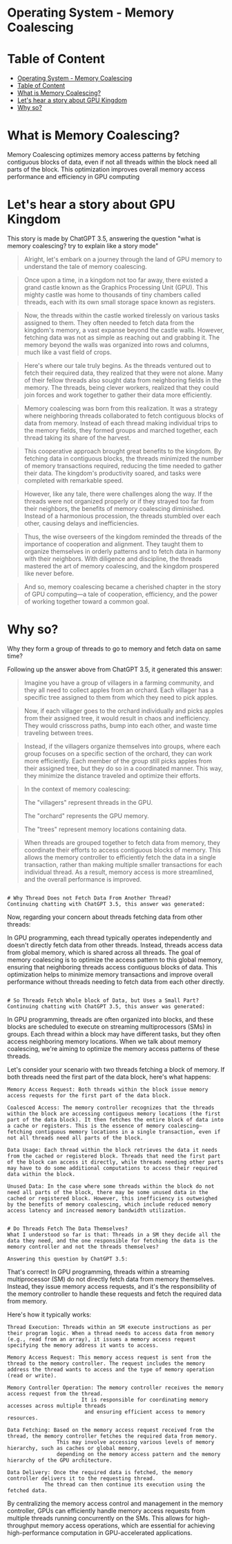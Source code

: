 # Operating System - Memory Coalescing

# Table of Content
- [Operating System - Memory Coalescing](#operating-system---memory-coalescing)
- [Table of Content](#table-of-content)
- [What is Memory Coalescing?](#what-is-memory-coalescing)
- [Let's hear a story about GPU Kingdom](#lets-hear-a-story-about-gpu-kingdom)
- [Why so?](#why-so)

# What is Memory Coalescing?
Memory Coalescing optimizes memory access patterns by fetching contiguous blocks of data, even if not all threads within the block need all parts of the block. This optimization improves overall memory access performance and efficiency in GPU computing

# Let's hear a story about GPU Kingdom
This story is made by ChatGPT 3.5, answering the question "what is memory coalescing? try to explain like a story mode"

> Alright, let's embark on a journey through the land of GPU memory to understand the tale of memory coalescing.

> Once upon a time, in a kingdom not too far away, there existed a grand castle known as the Graphics Processing Unit (GPU). This mighty castle was home to thousands of tiny chambers called threads, each with its own small storage space known as registers.

> Now, the threads within the castle worked tirelessly on various tasks assigned to them. They often needed to fetch data from the kingdom's memory, a vast expanse beyond the castle walls. However, fetching data was not as simple as reaching out and grabbing it. The memory beyond the walls was organized into rows and columns, much like a vast field of crops.

> Here's where our tale truly begins. As the threads ventured out to fetch their required data, they realized that they were not alone. Many of their fellow threads also sought data from neighboring fields in the memory. The threads, being clever workers, realized that they could join forces and work together to gather their data more efficiently.

> Memory coalescing was born from this realization. It was a strategy where neighboring threads collaborated to fetch contiguous blocks of data from memory. Instead of each thread making individual trips to the memory fields, they formed groups and marched together, each thread taking its share of the harvest.

> This cooperative approach brought great benefits to the kingdom. By fetching data in contiguous blocks, the threads minimized the number of memory transactions required, reducing the time needed to gather their data. The kingdom's productivity soared, and tasks were completed with remarkable speed.

> However, like any tale, there were challenges along the way. If the threads were not organized properly or if they strayed too far from their neighbors, the benefits of memory coalescing diminished. Instead of a harmonious procession, the threads stumbled over each other, causing delays and inefficiencies.

> Thus, the wise overseers of the kingdom reminded the threads of the importance of cooperation and alignment. They taught them to organize themselves in orderly patterns and to fetch data in harmony with their neighbors. With diligence and discipline, the threads mastered the art of memory coalescing, and the kingdom prospered like never before.

> And so, memory coalescing became a cherished chapter in the story of GPU computing—a tale of cooperation, efficiency, and the power of working together toward a common goal.

# Why so?
Why they form a group of threads to go to memory and fetch data on same time?

Following up the answer above from ChatGPT 3.5, it generated this answer:

> Imagine you have a group of villagers in a farming community, and they all need to collect apples from an orchard. Each villager has a specific tree assigned to them from which they need to pick apples.

> Now, if each villager goes to the orchard individually and picks apples from their assigned tree, it would result in chaos and inefficiency. They would crisscross paths, bump into each other, and waste time traveling between trees.

> Instead, if the villagers organize themselves into groups, where each group focuses on a specific section of the orchard, they can work more efficiently. Each member of the group still picks apples from their assigned tree, but they do so in a coordinated manner. This way, they minimize the distance traveled and optimize their efforts.

> In the context of memory coalescing:
> 
>   The "villagers" represent threads in the GPU.
> 
>   The "orchard" represents the GPU memory.
> 
>   The "trees" represent memory locations containing data.

> When threads are grouped together to fetch data from memory, they coordinate their efforts to access contiguous blocks of memory. This allows the memory controller to efficiently fetch the data in a single transaction, rather than making multiple smaller transactions for each individual thread. As a result, memory access is more streamlined, and the overall performance is improved.
```

# Why Thread Does not Fetch Data From Another Thread?
Continuing chatting with ChatGPT 3.5, this answer was generated:
```
Now, regarding your concern about threads fetching data from other threads:

In GPU programming, each thread typically operates independently and doesn't directly fetch data from other threads. Instead, threads access data from global memory, which is shared across all threads. The goal of memory coalescing is to optimize the access pattern to this global memory, ensuring that neighboring threads access contiguous blocks of data. This optimization helps to minimize memory transactions and improve overall performance without threads needing to fetch data from each other directly.
```

# So Threads Fetch Whole block of Data, but Uses a Small Part?
Continuing chatting with ChatGPT 3.5, this answer was generated:
```
In GPU programming, threads are often organized into blocks, and these blocks are scheduled to execute on streaming multiprocessors (SMs) in groups. Each thread within a block may have different tasks, but they often access neighboring memory locations. When we talk about memory coalescing, we're aiming to optimize the memory access patterns of these threads.

Let's consider your scenario with two threads fetching a block of memory. If both threads need the first part of the data block, here's what happens:

    Memory Access Request: Both threads within the block issue memory access requests for the first part of the data block.

    Coalesced Access: The memory controller recognizes that the threads within the block are accessing contiguous memory locations (the first part of the data block). It then fetches the entire block of data into a cache or registers. This is the essence of memory coalescing—fetching contiguous memory locations in a single transaction, even if not all threads need all parts of the block.

    Data Usage: Each thread within the block retrieves the data it needs from the cached or registered block. Threads that need the first part of the block can access it directly, while threads needing other parts may have to do some additional computations to access their required data within the block.

    Unused Data: In the case where some threads within the block do not need all parts of the block, there may be some unused data in the cached or registered block. However, this inefficiency is outweighed by the benefits of memory coalescing, which include reduced memory access latency and increased memory bandwidth utilization.
```

# Do Threads Fetch The Data Themselves?
What I understood so far is that: Threads in a SM they decide all the data they need, and the one responsible for fetching the data is the memory controller and not the threads themselves?

Answering this question by ChatGPT 3.5:
```
That's correct! In GPU programming, threads within a streaming multiprocessor (SM) do not directly fetch data from memory themselves. Instead, they issue memory access requests, and it's the responsibility of the memory controller to handle these requests and fetch the required data from memory.

Here's how it typically works:

    Thread Execution: Threads within an SM execute instructions as per their program logic. When a thread needs to access data from memory (e.g., read from an array), it issues a memory access request specifying the memory address it wants to access.

    Memory Access Request: This memory access request is sent from the thread to the memory controller. The request includes the memory address the thread wants to access and the type of memory operation (read or write).

    Memory Controller Operation: The memory controller receives the memory access request from the thread. 
                            It is responsible for coordinating memory accesses across multiple threads
                             and ensuring efficient access to memory resources.

    Data Fetching: Based on the memory access request received from the thread, the memory controller fetches the required data from memory. 
                    This may involve accessing various levels of memory hierarchy, such as caches or global memory, 
                    depending on the memory access pattern and the memory hierarchy of the GPU architecture.

    Data Delivery: Once the required data is fetched, the memory controller delivers it to the requesting thread. 
                The thread can then continue its execution using the fetched data.

By centralizing the memory access control and management in the memory controller, 
GPUs can efficiently handle memory access requests from multiple threads running concurrently on the SMs. 
This allows for high-throughput memory access operations, 
which are essential for achieving high-performance computation in GPU-accelerated applications.
```
